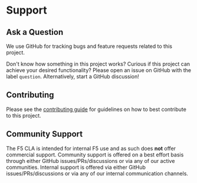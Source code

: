# Support

## Ask a Question

We use GitHub for tracking bugs and feature requests related to this project.

Don't know how something in this project works? Curious if this project can achieve your desired functionality? Please open an issue on GitHub with the label `question`. Alternatively, start a GitHub discussion!

## Contributing

Please see the [contributing guide](/CONTRIBUTING.md) for guidelines on how to best contribute to this project.

## Community Support

The F5 CLA is intended for internal F5 use and as such does **not** offer commercial support. Community support is offered on a best effort basis through either GitHub issues/PRs/discussions or via any of our active communities. Internal support is offered via either GitHub issues/PRs/discussions or via any of our internal communication channels.
